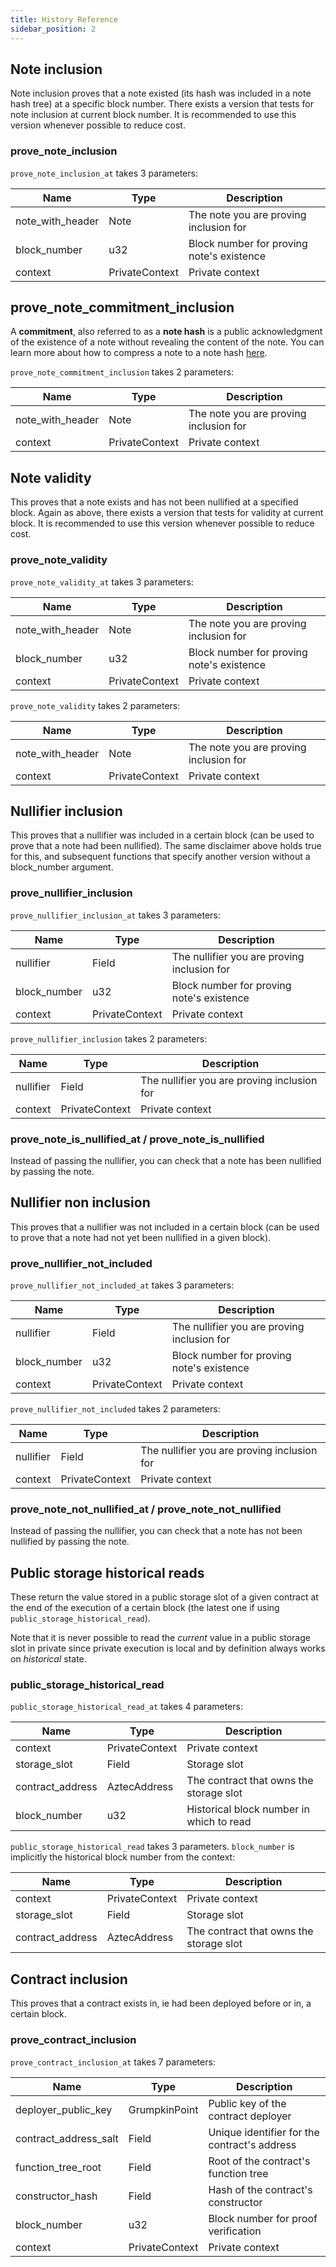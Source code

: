 ```yaml
---
title: History Reference
sidebar_position: 2
---
```


<!-- Note: This will soon be moved into an Aztec.nr reference category under Aztec.nr smart contracts -->

## Note inclusion

Note inclusion proves that a note existed (its hash was included in a note hash tree) at a specific block number. There exists a version that tests for note inclusion at current block number. It is recommended to use this version whenever possible to reduce cost.

### prove_note_inclusion

`prove_note_inclusion_at` takes 3 parameters:

| Name             | Type           | Description                               |
| ---------------- | -------------- | ----------------------------------------- |
| note_with_header | Note           | The note you are proving inclusion for    |
| block_number     | u32            | Block number for proving note's existence |
| context          | PrivateContext | Private context                           |

## prove_note_commitment_inclusion

A **commitment**, also referred to as a **note hash** is a public acknowledgment of the existence of a note without revealing the content of the note. You can learn more about how to compress a note to a note hash [here](../../aztec/concepts/storage/trees/index.md#example-note).

`prove_note_commitment_inclusion` takes 2 parameters:

| Name             | Type           | Description                            |
| ---------------- | -------------- | -------------------------------------- |
| note_with_header | Note           | The note you are proving inclusion for |
| context          | PrivateContext | Private context                        |

## Note validity

This proves that a note exists and has not been nullified at a specified block. Again as above, there exists a version that tests for validity at current block. It is recommended to use this version whenever possible to reduce cost.

### prove_note_validity

`prove_note_validity_at` takes 3 parameters:

| Name             | Type           | Description                               |
| ---------------- | -------------- | ----------------------------------------- |
| note_with_header | Note           | The note you are proving inclusion for    |
| block_number     | u32            | Block number for proving note's existence |
| context          | PrivateContext | Private context                           |

`prove_note_validity` takes 2 parameters:

| Name             | Type           | Description                            |
| ---------------- | -------------- | -------------------------------------- |
| note_with_header | Note           | The note you are proving inclusion for |
| context          | PrivateContext | Private context                        |

## Nullifier inclusion

This proves that a nullifier was included in a certain block (can be used to prove that a note had been nullified). The same disclaimer above holds true for this, and subsequent functions that specify another version without a block_number argument.

### prove_nullifier_inclusion

`prove_nullifier_inclusion_at` takes 3 parameters:

| Name         | Type           | Description                                 |
| ------------ | -------------- | ------------------------------------------- |
| nullifier    | Field          | The nullifier you are proving inclusion for |
| block_number | u32            | Block number for proving note's existence   |
| context      | PrivateContext | Private context                             |

`prove_nullifier_inclusion` takes 2 parameters:

| Name      | Type           | Description                                 |
| --------- | -------------- | ------------------------------------------- |
| nullifier | Field          | The nullifier you are proving inclusion for |
| context   | PrivateContext | Private context                             |

### prove_note_is_nullified_at / prove_note_is_nullified

Instead of passing the nullifier, you can check that a note has been nullified by passing the note.

## Nullifier non inclusion

This proves that a nullifier was not included in a certain block (can be used to prove that a note had not yet been nullified in a given block).

### prove_nullifier_not_included

`prove_nullifier_not_included_at` takes 3 parameters:

| Name         | Type           | Description                                 |
| ------------ | -------------- | ------------------------------------------- |
| nullifier    | Field          | The nullifier you are proving inclusion for |
| block_number | u32            | Block number for proving note's existence   |
| context      | PrivateContext | Private context                             |

`prove_nullifier_not_included` takes 2 parameters:

| Name      | Type           | Description                                 |
| --------- | -------------- | ------------------------------------------- |
| nullifier | Field          | The nullifier you are proving inclusion for |
| context   | PrivateContext | Private context                             |

### prove_note_not_nullified_at / prove_note_not_nullified

Instead of passing the nullifier, you can check that a note has not been nullified by passing the note.

## Public storage historical reads

These return the value stored in a public storage slot of a given contract at the end of the execution of a certain block (the latest one if using `public_storage_historical_read`).

Note that it is never possible to read the _current_ value in a public storage slot in private since private execution is local and by definition always works on _historical_ state.

### public_storage_historical_read

`public_storage_historical_read_at` takes 4 parameters:

| Name             | Type           | Description                              |
| ---------------- | -------------- | ---------------------------------------- |
| context          | PrivateContext | Private context                          |
| storage_slot     | Field          | Storage slot                             |
| contract_address | AztecAddress   | The contract that owns the storage slot  |
| block_number     | u32            | Historical block number in which to read |

`public_storage_historical_read` takes 3 parameters. `block_number` is implicitly the historical block number from the context:

| Name             | Type           | Description                             |
| ---------------- | -------------- | --------------------------------------- |
| context          | PrivateContext | Private context                         |
| storage_slot     | Field          | Storage slot                            |
| contract_address | AztecAddress   | The contract that owns the storage slot |

## Contract inclusion

This proves that a contract exists in, ie had been deployed before or in, a certain block.

### prove_contract_inclusion

`prove_contract_inclusion_at` takes 7 parameters:

| Name                  | Type           | Description                                  |
| --------------------- | -------------- | -------------------------------------------- |
| deployer_public_key   | GrumpkinPoint  | Public key of the contract deployer          |
| contract_address_salt | Field          | Unique identifier for the contract's address |
| function_tree_root    | Field          | Root of the contract's function tree         |
| constructor_hash      | Field          | Hash of the contract's constructor           |
| block_number          | u32            | Block number for proof verification          |
| context               | PrivateContext | Private context                              |
